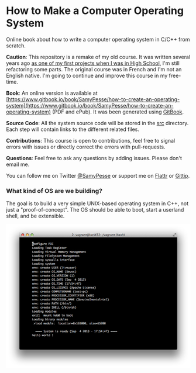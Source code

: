 How to Make a Computer Operating System
=======================================

Online book about how to write a computer operating system in C/C++ from scratch.

**Caution**: This repository is a remake of my old course. It was written several years ago [as one of my first projects when I was in High School](https://github.com/SamyPesse/devos), I'm still refactoring some parts. The original course was in French and I'm not an English native. I'm going to continue and improve this course in my free-time.

**Book**: An online version is available at [https://www.gitbook.io/book/SamyPesse/how-to-create-an-operating-system](https://www.gitbook.io/book/SamyPesse/how-to-create-an-operating-system) (PDF and ePub). It was been generated using [GitBook](https://www.gitbook.io).

**Source Code**: All the system source code will be stored in the [src](https://github.com/SamyPesse/How-to-Make-a-Computer-Operating-System/tree/master/src) directory. Each step will contain links to the different related files.

**Contributions**: This course is open to contributions, feel free to signal errors with issues or directly correct the errors with pull-requests.

**Questions**: Feel free to ask any questions by adding issues. Please don't email me.

You can follow me on Twitter [@SamyPesse](https://twitter.com/SamyPesse) or support me on [Flattr](https://flattr.com/profile/samy.pesse) or [Gittip](https://www.gittip.com/SamyPesse/).

### What kind of OS are we building?

The goal is to build a very simple UNIX-based operating system in C++, not just a "proof-of-concept". The OS should be able to boot, start a userland shell, and be extensible.

[![Screen](./preview.png)](./preview.png)

